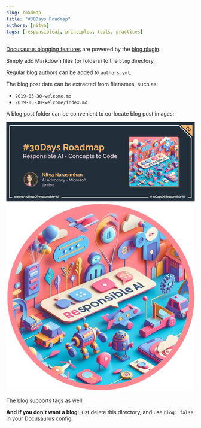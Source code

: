 ```yaml
---
slug: roadmap
title: "#30Days Roadmap"
authors: [nitya]
tags: [responsibleai, principles, tools, practices]
---
```


[Docusaurus blogging features](https://docusaurus.io/docs/blog) are powered by the [blog plugin](https://docusaurus.io/docs/api/plugins/@docusaurus/plugin-content-blog).

Simply add Markdown files (or folders) to the `blog` directory.

Regular blog authors can be added to `authors.yml`.

The blog post date can be extracted from filenames, such as:

- `2019-05-30-welcome.md`
- `2019-05-30-welcome/index.md`

A blog post folder can be convenient to co-locate blog post images:

![Docusaurus Plushie](/img/banners/000-roadmap.png)
![Docusaurus Plushie](/img/logo.png)


The blog supports tags as well!

**And if you don't want a blog**: just delete this directory, and use `blog: false` in your Docusaurus config.
